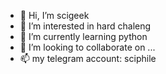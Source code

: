- 👋 Hi, I’m scigeek
- 👀 I’m interested in hard chaleng
- 🌱 I’m currently learning python
- 💞️ I’m looking to collaborate on ...
- 📫 my telegram account: sciphile


